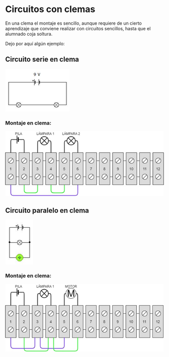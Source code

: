 # Circuitos con clemas

En una clema el montaje es sencillo, aunque requiere de un cierto aprendizaje que conviene realizar con circuitos sencillos, hasta que el alumnado coja soltura.  

Dejo por aquí algún ejemplo:  

## Circuito serie en clema

![Circuito serie](img/Circuito1.png "Circuito serie") 

### Montaje en clema:
![Circuito serie en clema](img/Circuito1Clema.jpg "Circuito serie en clema") 

## Circuito paralelo en clema

![Circuito paralelo](img/Circuito2.png "Circuito paralelo") 

### Montaje en clema:
![Circuito paralelo en clema](img/Circuito2Clema.jpg "Circuito paralelo en clema")
